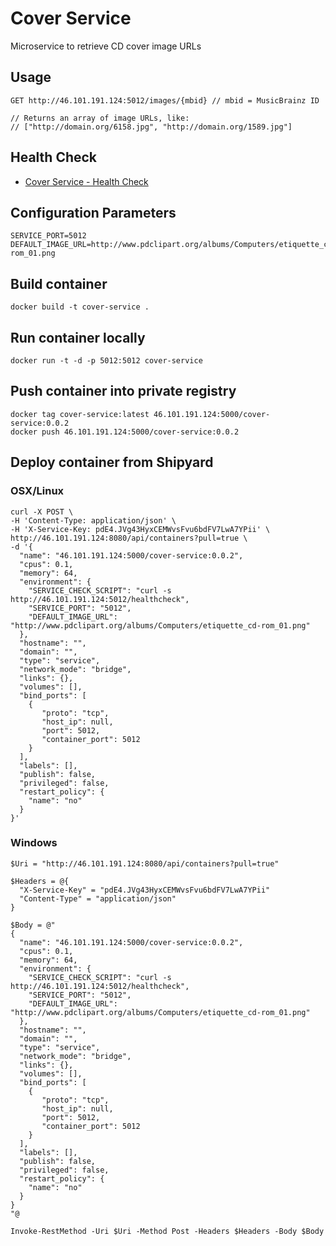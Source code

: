# Cover Service

Microservice to retrieve CD cover image URLs

## Usage

```
GET http://46.101.191.124:5012/images/{mbid} // mbid = MusicBrainz ID

// Returns an array of image URLs, like:
// ["http://domain.org/6158.jpg", "http://domain.org/1589.jpg"]
```

## Health Check

* [Cover Service - Health Check](http://46.101.191.124:5012/healthcheck)

## Configuration Parameters

```
SERVICE_PORT=5012
DEFAULT_IMAGE_URL=http://www.pdclipart.org/albums/Computers/etiquette_cd-rom_01.png
```

## Build container

```
docker build -t cover-service .
```

## Run container locally

```
docker run -t -d -p 5012:5012 cover-service
```

## Push container into private registry

```
docker tag cover-service:latest 46.101.191.124:5000/cover-service:0.0.2
docker push 46.101.191.124:5000/cover-service:0.0.2
```

## Deploy container from Shipyard

### OSX/Linux

```
curl -X POST \
-H 'Content-Type: application/json' \
-H 'X-Service-Key: pdE4.JVg43HyxCEMWvsFvu6bdFV7LwA7YPii' \
http://46.101.191.124:8080/api/containers?pull=true \
-d '{  
  "name": "46.101.191.124:5000/cover-service:0.0.2",
  "cpus": 0.1,
  "memory": 64,
  "environment": {
    "SERVICE_CHECK_SCRIPT": "curl -s http://46.101.191.124:5012/healthcheck",
    "SERVICE_PORT": "5012",
    "DEFAULT_IMAGE_URL": "http://www.pdclipart.org/albums/Computers/etiquette_cd-rom_01.png"
  },
  "hostname": "",
  "domain": "",
  "type": "service",
  "network_mode": "bridge",
  "links": {},
  "volumes": [],
  "bind_ports": [  
    {  
       "proto": "tcp",
       "host_ip": null,
       "port": 5012,
       "container_port": 5012
    }
  ],
  "labels": [],
  "publish": false,
  "privileged": false,
  "restart_policy": {  
    "name": "no"
  }
}'
```

### Windows

```
$Uri = "http://46.101.191.124:8080/api/containers?pull=true"

$Headers = @{
  "X-Service-Key" = "pdE4.JVg43HyxCEMWvsFvu6bdFV7LwA7YPii"
  "Content-Type" = "application/json"
}

$Body = @"
{  
  "name": "46.101.191.124:5000/cover-service:0.0.2",
  "cpus": 0.1,
  "memory": 64,
  "environment": {
    "SERVICE_CHECK_SCRIPT": "curl -s http://46.101.191.124:5012/healthcheck",
    "SERVICE_PORT": "5012",
    "DEFAULT_IMAGE_URL": "http://www.pdclipart.org/albums/Computers/etiquette_cd-rom_01.png"
  },
  "hostname": "",
  "domain": "",
  "type": "service",
  "network_mode": "bridge",
  "links": {},
  "volumes": [],
  "bind_ports": [  
    {  
       "proto": "tcp",
       "host_ip": null,
       "port": 5012,
       "container_port": 5012
    }
  ],
  "labels": [],
  "publish": false,
  "privileged": false,
  "restart_policy": {  
    "name": "no"
  }
}
"@

Invoke-RestMethod -Uri $Uri -Method Post -Headers $Headers -Body $Body
```
